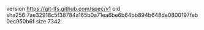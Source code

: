 version https://git-lfs.github.com/spec/v1
oid sha256:7ae32918c5f38784a165b0a71ea6be6b64bb894b648de0800197feb0ec950b6f
size 7342

